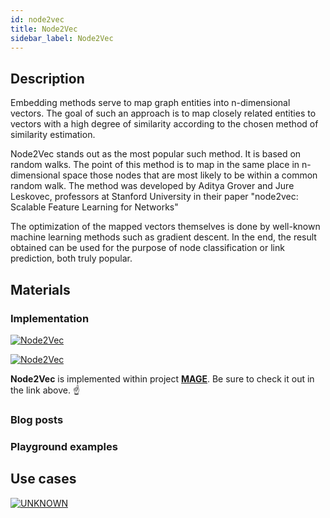 ```yaml
---
id: node2vec
title: Node2Vec
sidebar_label: Node2Vec
---
```


## Description

Embedding methods serve to map graph entities into n-dimensional vectors. The goal of such an approach is to map closely related entities to vectors with a high degree of similarity according to the chosen method of similarity estimation.

Node2Vec stands out as the most popular such method. It is based on random walks. The point of this method is to map in the same place in n-dimensional space those nodes that are most likely to be within a common random walk. The method was developed by Aditya Grover and Jure Leskovec, professors at Stanford University in their paper "node2vec: Scalable Feature Learning for Networks"

The optimization of the mapped vectors themselves is done by well-known machine learning methods such as gradient descent. In the end, the result obtained can be used for the purpose of node classification or link prediction, both truly popular.

## Materials

### Implementation

[![Node2Vec](https://img.shields.io/badge/Node2Vec-Implementation-FB6E00?style=for-the-badge&logo=github&logoColor=white)](/mage/query-modules/cpp/node2vec)

[![Node2Vec](https://img.shields.io/badge/Node2Vec-Documentation-FCC624?style=for-the-badge&logo=cplusplus&logoColor=white)](/mage/query-modules/cpp/node2vec)

**Node2Vec** is implemented within project [**MAGE**](https://github.com/memgraph/mage). Be sure to check it out in the link above. :point_up:


### Blog posts

### Playground examples

## Use cases

[![UNKNOWN](https://img.shields.io/badge/UNKNOWN-Application-8A477F?style=for-the-badge)](/mage/query-modules/python/node-similarity)

